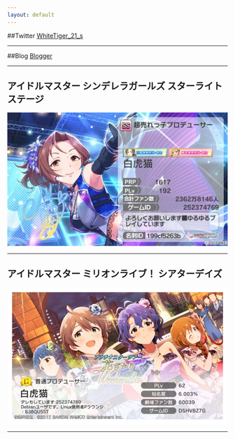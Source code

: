 ```yaml
---
layout: default
---
```

##Twitter
[WhiteTiger_21_s](https://twitter.com/WhiteTiger_21_s)
* * *
##Blog
[Blogger](https://whitetiger21scg.blogspot.com/)
* * *
## アイドルマスター シンデレラガールズ スターライトステージ
![Cinderella](Cinderella_Profile.jpg)
* * *
## アイドルマスター ミリオンライブ！ シアターデイズ
![Million](Million_Profile.jpg)
* * *
